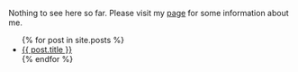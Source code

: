 Nothing to see here so far. Please visit my [page](https://web.maths.unsw.edu.au/~roshchina/) for some information about me.
<ul>
  {% for post in site.posts %}
    <li>
      <a href="{{ post.url }}">{{ post.title }}</a>
    </li>
  {% endfor %}
</ul>
